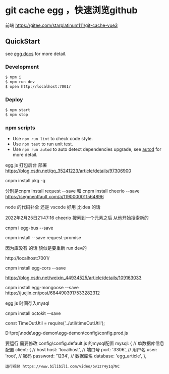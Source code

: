 # git cache egg ，快速浏览github

前端 https://gitee.com/starplatinum111/git-cache-vue3

## QuickStart

<!-- add docs here for user -->

see [egg docs][egg] for more detail.

### Development

```bash
$ npm i
$ npm run dev
$ open http://localhost:7001/
```

### Deploy

```bash
$ npm start
$ npm stop
```

### npm scripts

- Use `npm run lint` to check code style.
- Use `npm test` to run unit test.
- Use `npm run autod` to auto detect dependencies upgrade, see [autod](https://www.npmjs.com/package/autod) for more detail.

[egg]: https://eggjs.org

egg.js  打包后台 部署
https://blog.csdn.net/qq_35241223/article/details/97306900

cnpm install pkg -g

分别是cnpm install request --save 和 cnpm install cheerio  --save 
https://segmentfault.com/a/1190000011564896 


node 的代码补全 还是 vscode 好用 比idea 的话

2022年2月25日21:47:16
cheerio 搜索到一个元素之后 从他开始搜索新的

cnpm i egg-bus --save

cnpm install --save request-promise

因为库没有 的话 貌似是要重新 run dev的 

http://localhost:7001/


cnpm install  egg-cors --save

https://blog.csdn.net/weixin_44934525/article/details/109163033

 cnpm install egg-mongoose --save
https://juejin.cn/post/6844903917533282312

egg js 时间存入mysql 

 cnpm install octokit --save


const TimeOutUtil = require('../util/timeOutUtil');

D:\proj\node\egg-demon\egg-demon\config\config.prod.js

要运行 需要修改
config\config.default.js 的mysql配置
mysql: {
      // 单数据库信息配置
      client: {
        // host
        host: 'localhost',
        // 端口号
        port: '3306',
        // 用户名
        user: 'root',
        // 密码
        password: '1234',
        // 数据库名
        database: 'egg_article',
      },
    

    运行视频 https://www.bilibili.com/video/bv1zr4y1q7NC